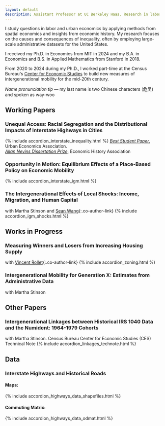 ```yaml
---
layout: default
description: Assistant Professor at UC Berkeley Haas. Research in labor & urban economics, inequality, intergenerational mobility, housing, and infrastructure.
---
```

I study questions in labor and urban economics by applying methods from spatial economics and insights from economic history. My research focuses on the causes and consequences of inequality, often by employing large-scale administrative datasets for the United States. 

I received my Ph.D. in Economics from MIT in 2024 and my B.A. in Economics and B.S. in Applied Mathematics from Stanford in 2018. 

From 2020 to 2024 during my Ph.D., I worked part-time at the Census Bureau's [Center for Economic Studies](https://www.census.gov/programs-surveys/ces.html) to build new measures of intergenerational mobility for the mid-20th century.


_Name pronunciation tip_ — my last name is two Chinese characters (危吴) and spoken as way-woo
<br>
## Working Papers
### Unequal Access: Racial Segregation and the Distributional Impacts of Interstate Highways in Cities
{% include accordion_interstate_inequality.html %}
_[Best Student Paper](https://urbaneconomics.org/meetings/awards.html#:~:text=17th%20North%20American%20Meeting%20of,of%20Interstate%20Highways%20in%20Cities%22.)_, Urban Economics Association. <br>
_[Allan Nevins Dissertation Prize](https://eh.net/nevins-prize/)_, Economic History Association

### Opportunity in Motion: Equilibrium Effects of a Place-Based Policy on Economic Mobility
{% include accordion_interstate_igm.html %}

### The Intergenerational Effects of Local Shocks: Income, Migration, and Human Capital
with Martha Stinson and [Sean Wang](https://www.seanwang.page/research){:.co-author-link}
{% include accordion_igm_shocks.html %}

## Works in Progress
### Measuring Winners and Losers from Increasing Housing Supply
with [Vincent Rollet](https://sites.google.com/site/vjrollet/home){:.co-author-link}
{% include accordion_zoning.html %}

### Intergenerational Mobility for Generation X: Estimates from Administrative Data
with Martha Stinson

## Other Papers
### Intergenerational Linkages between Historical IRS 1040 Data and the Numident: 1964-1979 Cohorts
with Martha Stinson. Census Bureau Center for Economic Studies (CES) Technical Note
{% include accordion_linkages_technote.html %}

## Data
### <a id="highways-data"></a>Interstate Highways and Historical Roads

<div class="accordion-heading">
  <h4>Maps:</h4>
  {% include accordion_highways_data_shapefiles.html %}
</div>

<div class="accordion-heading">
  <h4>Commuting Matrix:</h4>
  {% include accordion_highways_data_odmat.html %}
</div>

